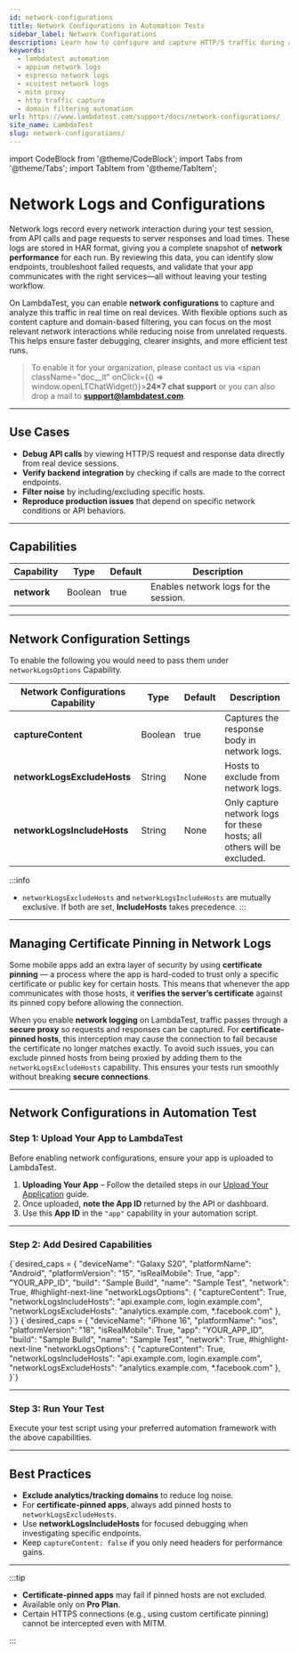 ```yaml
---
id: network-configurations
title: Network Configurations in Automation Tests
sidebar_label: Network Configurations
description: Learn how to configure and capture HTTP/S traffic during automation testing on LambdaTest Real Devices.
keywords:
  - lambdatest automation
  - appium network logs
  - espresso network logs
  - xcuitest network logs
  - mitm proxy
  - http traffic capture
  - domain filtering automation
url: https://www.lambdatest.com/support/docs/network-configurations/
site_name: LambdaTest
slug: network-configurations/
---
```


import CodeBlock from '@theme/CodeBlock';
import Tabs from '@theme/Tabs';
import TabItem from '@theme/TabItem';

# Network Logs and Configurations

Network logs record every network interaction during your test session, from API calls and page requests to server responses and load times. These logs are stored in HAR format, giving you a complete snapshot of **network performance** for each run. By reviewing this data, you can identify slow endpoints, troubleshoot failed requests, and validate that your app communicates with the right services—all without leaving your testing workflow.

On LambdaTest, you can enable **network configurations** to capture and analyze this traffic in real time on real devices. With flexible options such as content capture and domain-based filtering, you can focus on the most relevant network interactions while reducing noise from unrelated requests. This helps ensure faster debugging, clearer insights, and more efficient test runs.

> To enable it for your organization, please contact us via <span className="doc__lt" onClick={() => window.openLTChatWidget()}>**24×7 chat support**</span> or you can also drop a mail to **support@lambdatest.com**.<br />

---

## Use Cases


- **Debug API calls** by viewing HTTP/S request and response data directly from real device sessions.
- **Verify backend integration** by checking if calls are made to the correct endpoints.
- **Filter noise** by including/excluding specific hosts.
- **Reproduce production issues** that depend on specific network conditions or API behaviors.



---

## Capabilities

| Capability                  | Type                   | Default | Description                                                  |
|-----------------------------|------------------------|---------|--------------------------------------------------------------|
| **network**                 | Boolean                | true   | Enables network logs for the session.                        |

---

## Network Configuration Settings
To enable the following you would need to pass them under `networkLogsOptions` Capability.

| Network Configurations Capability | Type                   | Default | Description                                                  |
|-----------------------------|------------------------|---------|--------------------------------------------------------------|
| **captureContent**          | Boolean                | true    | Captures the response body in network logs.                  |
| **networkLogsExcludeHosts** | String                 | None    | Hosts to exclude from network logs.                          |
| **networkLogsIncludeHosts** | String                 | None    | Only capture network logs for these hosts; all others will be excluded. |


:::info
- `networkLogsExcludeHosts` and `networkLogsIncludeHosts` are mutually exclusive. If both are set, **IncludeHosts** takes precedence.
:::

---
## Managing Certificate Pinning in Network Logs

Some mobile apps add an extra layer of security by using **certificate pinning** — a process where the app is hard-coded to trust only a specific certificate or public key for certain hosts. This means that whenever the app communicates with those hosts, it **verifies the server’s certificate** against its pinned copy before allowing the connection.

When you enable **network logging** on LambdaTest, traffic passes through a **secure proxy** so requests and responses can be captured. For **certificate-pinned hosts**, this interception may cause the connection to fail because the certificate no longer matches exactly. To avoid such issues, you can exclude pinned hosts from being proxied by adding them to the `networkLogsExcludeHosts` capability. This ensures your tests run smoothly without breaking **secure connections**.

---
## Network Configurations in Automation Test

### Step 1: Upload Your App to LambdaTest

Before enabling network configurations, ensure your app is uploaded to LambdaTest.

1. **Uploading Your App** – Follow the detailed steps in our [Upload Your Application](https://www.lambdatest.com/support/docs/upload-your-application/) guide.
2. Once uploaded, **note the App ID** returned by the API or dashboard.
3. Use this **App ID** in the `"app"` capability in your automation script.

---

### Step 2: Add Desired Capabilities

<Tabs>
  <TabItem value="android" label="Android" default>
    <CodeBlock className="language-java">
{`desired_caps = {
    "deviceName": "Galaxy S20",
    "platformName": "Android",
    "platformVersion": "15",
    "isRealMobile": True,
    "app": "YOUR_APP_ID",
    "build": "Sample Build",
    "name": "Sample Test",
    "network": True,
    #highlight-next-line
    "networkLogsOptions": {
        "captureContent": True,
        "networkLogsIncludeHosts": "api.example.com, login.example.com",
        "networkLogsExcludeHosts": "analytics.example.com, *.facebook.com"
    },
}`}
    </CodeBlock>
  </TabItem>

  <TabItem value="ios" label="iOS">
    <CodeBlock className="language-java">
{`desired_caps = {
    "deviceName": "iPhone 16",
    "platformName": "ios",
    "platformVersion": "18",
    "isRealMobile": True,
    "app": "YOUR_APP_ID",
    "build": "Sample Build",
    "name": "Sample Test",
    "network": True,
    #highlight-next-line
    "networkLogsOptions": {
        "captureContent": True,
        "networkLogsIncludeHosts": "api.example.com, login.example.com",
        "networkLogsExcludeHosts": "analytics.example.com, *.facebook.com"
    },
}`}
    </CodeBlock>
  </TabItem>
</Tabs>



---

### Step 3: Run Your Test
Execute your test script using your preferred automation framework with the above capabilities.

---

## Best Practices

- **Exclude analytics/tracking domains** to reduce log noise.
- For **certificate-pinned apps**, always add pinned hosts to `networkLogsExcludeHosts`.
- Use **networkLogsIncludeHosts** for focused debugging when investigating specific endpoints.
- Keep `captureContent: false` if you only need headers for performance gains.

---

:::tip
- **Certificate-pinned apps** may fail if pinned hosts are not excluded.
- Available only on **Pro Plan**.
- Certain HTTPS connections (e.g., using custom certificate pinning) cannot be intercepted even with MITM.

:::
